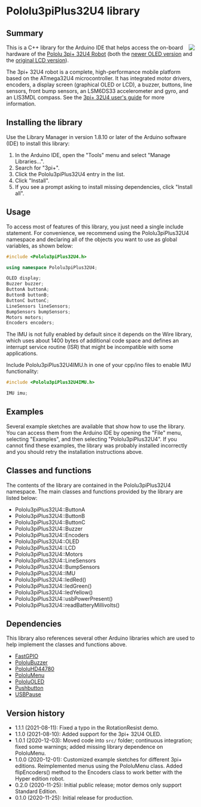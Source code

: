 # Pololu3piPlus32U4 library

## Summary

<img align="right" src="https://a.pololu-files.com/picture/0J11323.240w.jpg?bf2f67dbe8c5a1035409af8b78b78f97">

This is a C++ library for the Arduino IDE that helps access the on-board hardware of the [Pololu 3pi+ 32U4 Robot](https://www.pololu.com/category/280/3pi-plus-32u4-oled-robot) (both the [newer OLED version](https://www.pololu.com/category/280/3pi-plus-32u4-oled-robot) and the [original LCD version](https://www.pololu.com/category/285/original-3pi-plus-32u4-robot)).

The 3pi+ 32U4 robot is a complete, high-performance mobile platform based on the ATmega32U4 microcontroller.  It has integrated motor drivers, encoders, a display screen (graphical OLED or LCD), a buzzer, buttons, line sensors, front bump sensors, an LSM6DS33 accelerometer and gyro, and an LIS3MDL compass. See the [3pi+ 32U4 user's guide](https://www.pololu.com/docs/0J83) for more information.

## Installing the library

Use the Library Manager in version 1.8.10 or later of the Arduino software (IDE) to install this library:

1. In the Arduino IDE, open the "Tools" menu and select "Manage Libraries...".
2. Search for "3pi+".
3. Click the Pololu3piPlus32U4 entry in the list.
4. Click "Install".
5. If you see a prompt asking to install missing dependencies, click "Install all".

## Usage

To access most of features of this library, you just need a single include statement.  For convenience, we recommend using the Pololu3piPlus32U4 namespace and declaring all of the objects you want to use as global variables, as shown below:

```cpp
#include <Pololu3piPlus32U4.h>

using namespace Pololu3piPlus32U4;

OLED display;
Buzzer buzzer;
ButtonA buttonA;
ButtonB buttonB;
ButtonC buttonC;
LineSensors lineSensors;
BumpSensors bumpSensors;
Motors motors;
Encoders encoders;
```

The IMU is not fully enabled by default since it depends on the Wire library, which uses about 1400 bytes of additional code space and defines an interrupt service routine (ISR) that might be incompatible with some applications.

Include Pololu3piPlus32U4IMU.h in one of your cpp/ino files to enable IMU functionality:

```cpp
#include <Pololu3piPlus32U4IMU.h>

IMU imu;
```

## Examples

Several example sketches are available that show how to use the library.  You can access them from the Arduino IDE by opening the "File" menu, selecting "Examples", and then selecting "Pololu3piPlus32U4".  If you cannot find these examples, the library was probably installed incorrectly and you should retry the installation instructions above.

## Classes and functions

The contents of the library are contained in the Pololu3piPlus32U4 namespace. The main classes and functions provided by the library are listed below:

* Pololu3piPlus32U4::ButtonA
* Pololu3piPlus32U4::ButtonB
* Pololu3piPlus32U4::ButtonC
* Pololu3piPlus32U4::Buzzer
* Pololu3piPlus32U4::Encoders
* Pololu3piPlus32U4::OLED
* Pololu3piPlus32U4::LCD
* Pololu3piPlus32U4::Motors
* Pololu3piPlus32U4::LineSensors
* Pololu3piPlus32U4::BumpSensors
* Pololu3piPlus32U4::IMU
* Pololu3piPlus32U4::ledRed()
* Pololu3piPlus32U4::ledGreen()
* Pololu3piPlus32U4::ledYellow()
* Pololu3piPlus32U4::usbPowerPresent()
* Pololu3piPlus32U4::readBatteryMillivolts()

## Dependencies

This library also references several other Arduino libraries which are used to help implement the classes and functions above.

* [FastGPIO](https://github.com/pololu/fastgpio-arduino)
* [PololuBuzzer](https://github.com/pololu/pololu-buzzer-arduino)
* [PololuHD44780](https://github.com/pololu/pololu-hd44780-arduino)
* [PololuMenu](https://github.com/pololu/pololu-menu-arduino)
* [PololuOLED](https://github.com/pololu/pololu-oled-arduino)
* [Pushbutton](https://github.com/pololu/pushbutton-arduino)
* [USBPause](https://github.com/pololu/usb-pause-arduino)

## Version history

* 1.1.1 (2021-08-11): Fixed a typo in the RotationResist demo.
* 1.1.0 (2021-08-10): Added support for the 3pi+ 32U4 OLED.
* 1.0.1 (2020-12-03): Moved code into `src/` folder; continuous integration; fixed some warnings; added missing library dependence on PololuMenu.
* 1.0.0 (2020-12-01): Customized example sketches for different 3pi+ editions. Reimplemented menus using the PololuMenu class. Added flipEncoders() method to the Encoders class to work better with the Hyper edition robot.
* 0.2.0 (2020-11-25): Initial public release; motor demos only support Standard Edition.
* 0.1.0 (2020-11-25): Initial release for production.

